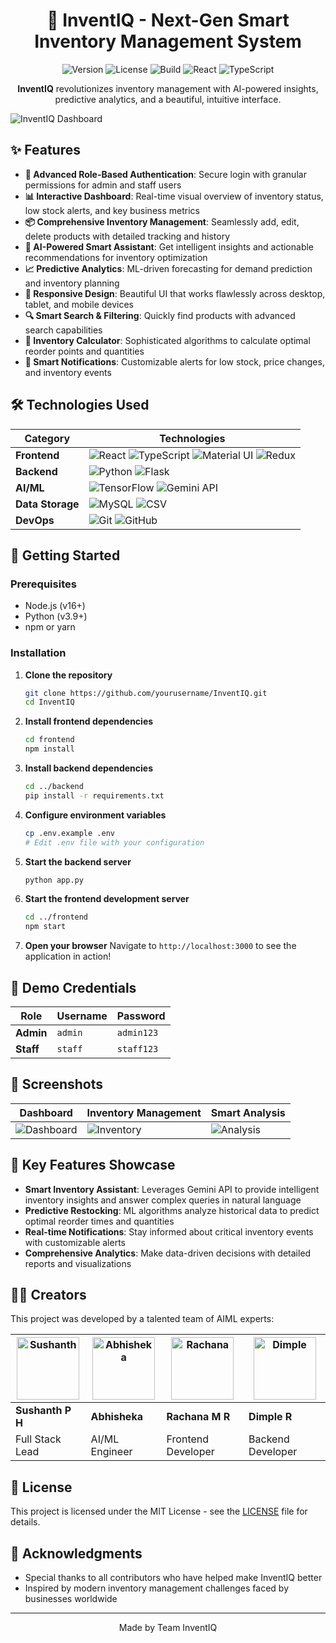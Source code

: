 <div align="center">

# 🚀 InventIQ - Next-Gen Smart Inventory Management System

<img src="https://img.shields.io/badge/version-1.0.0-blue.svg" alt="Version"/> <img src="https://img.shields.io/badge/license-MIT-green.svg" alt="License"/> <img src="https://img.shields.io/badge/build-passing-success.svg" alt="Build"/> <img src="https://img.shields.io/badge/React-18.2.0-61DAFB.svg?logo=react" alt="React"/> <img src="https://img.shields.io/badge/TypeScript-5.0.4-3178C6.svg?logo=typescript" alt="TypeScript"/>

</div>

<p align="center">
  <b>InventIQ</b> revolutionizes inventory management with AI-powered insights, predictive analytics, and a beautiful, intuitive interface.
</p>

![InventIQ Dashboard](https://i.ibb.co/XsZJ6JC/inventory-management-system.jpg)

## ✨ Features

- **🔐 Advanced Role-Based Authentication**: Secure login with granular permissions for admin and staff users
- **📊 Interactive Dashboard**: Real-time visual overview of inventory status, low stock alerts, and key business metrics
- **📦 Comprehensive Inventory Management**: Seamlessly add, edit, delete products with detailed tracking and history
- **🤖 AI-Powered Smart Assistant**: Get intelligent insights and actionable recommendations for inventory optimization
- **📈 Predictive Analytics**: ML-driven forecasting for demand prediction and inventory planning
- **📱 Responsive Design**: Beautiful UI that works flawlessly across desktop, tablet, and mobile devices
- **🔍 Smart Search & Filtering**: Quickly find products with advanced search capabilities
- **🧮 Inventory Calculator**: Sophisticated algorithms to calculate optimal reorder points and quantities
- **🔔 Smart Notifications**: Customizable alerts for low stock, price changes, and inventory events

## 🛠️ Technologies Used

<div align="center">

| Category | Technologies |
|----------|--------------|
| **Frontend** | ![React](https://img.shields.io/badge/React-61DAFB?style=for-the-badge&logo=react&logoColor=black) ![TypeScript](https://img.shields.io/badge/TypeScript-3178C6?style=for-the-badge&logo=typescript&logoColor=white) ![Material UI](https://img.shields.io/badge/Material_UI-0081CB?style=for-the-badge&logo=material-ui&logoColor=white) ![Redux](https://img.shields.io/badge/Redux-764ABC?style=for-the-badge&logo=redux&logoColor=white) |
| **Backend** | ![Python](https://img.shields.io/badge/Python-3776AB?style=for-the-badge&logo=python&logoColor=white) ![Flask](https://img.shields.io/badge/Flask-000000?style=for-the-badge&logo=flask&logoColor=white) |
| **AI/ML** | ![TensorFlow](https://img.shields.io/badge/TensorFlow-FF6F00?style=for-the-badge&logo=tensorflow&logoColor=white) ![Gemini API](https://img.shields.io/badge/Gemini_API-4285F4?style=for-the-badge&logo=google&logoColor=white) |
| **Data Storage** | ![MySQL](https://img.shields.io/badge/MySQL-4479A1?style=for-the-badge&logo=mysql&logoColor=white) ![CSV](https://img.shields.io/badge/CSV-217346?style=for-the-badge&logo=microsoft-excel&logoColor=white) |
| **DevOps** | ![Git](https://img.shields.io/badge/Git-F05032?style=for-the-badge&logo=git&logoColor=white) ![GitHub](https://img.shields.io/badge/GitHub-181717?style=for-the-badge&logo=github&logoColor=white) |

</div>

## 🚀 Getting Started

### Prerequisites

- Node.js (v16+)
- Python (v3.9+)
- npm or yarn

### Installation

1. **Clone the repository**
   ```bash
   git clone https://github.com/yourusername/InventIQ.git
   cd InventIQ
   ```

2. **Install frontend dependencies**
   ```bash
   cd frontend
   npm install
   ```

3. **Install backend dependencies**
   ```bash
   cd ../backend
   pip install -r requirements.txt
   ```

4. **Configure environment variables**
   ```bash
   cp .env.example .env
   # Edit .env file with your configuration
   ```

5. **Start the backend server**
   ```bash
   python app.py
   ```

6. **Start the frontend development server**
   ```bash
   cd ../frontend
   npm start
   ```

7. **Open your browser**
   Navigate to `http://localhost:3000` to see the application in action!

## 🔑 Demo Credentials

| Role | Username | Password |
|------|----------|----------|
| **Admin** | `admin` | `admin123` |
| **Staff** | `staff` | `staff123` |

## 📱 Screenshots

<div align="center">

| Dashboard | Inventory Management | Smart Analysis |
|-----------|----------------------|----------------|
| ![Dashboard](https://i.ibb.co/JQrXgdK/dashboard.jpg) | ![Inventory](https://i.ibb.co/Qf7Nj7P/inventory.jpg) | ![Analysis](https://i.ibb.co/4PmCJKL/analysis.jpg) |

</div>

## 🌟 Key Features Showcase

- **Smart Inventory Assistant**: Leverages Gemini API to provide intelligent inventory insights and answer complex queries in natural language
- **Predictive Restocking**: ML algorithms analyze historical data to predict optimal reorder times and quantities
- **Real-time Notifications**: Stay informed about critical inventory events with customizable alerts
- **Comprehensive Analytics**: Make data-driven decisions with detailed reports and visualizations

## 👨‍💻 Creators

This project was developed by a talented team of AIML experts:

<div align="center">

| <img src="https://github.com/identicons/sushanth.png" width="100" height="100" alt="Sushanth"> | <img src="https://github.com/identicons/abhisheka.png" width="100" height="100" alt="Abhisheka"> | <img src="https://github.com/identicons/rachana.png" width="100" height="100" alt="Rachana"> | <img src="https://github.com/identicons/dimple.png" width="100" height="100" alt="Dimple"> |
|----------|----------|----------|----------|
| **Sushanth P H** | **Abhisheka** | **Rachana M R** | **Dimple R** |
| Full Stack Lead | AI/ML Engineer | Frontend Developer | Backend Developer |

</div>

## 📄 License

This project is licensed under the MIT License - see the [LICENSE](LICENSE) file for details.

## 🙏 Acknowledgments

- Special thanks to all contributors who have helped make InventIQ better
- Inspired by modern inventory management challenges faced by businesses worldwide

---

<div align="center">

 Made by Team InventIQ

</div>
